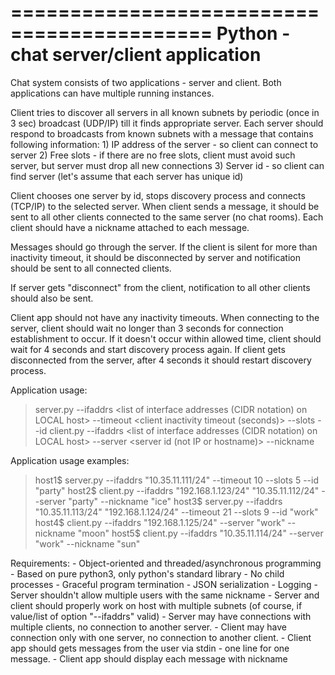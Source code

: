 ===========================================
  Python - chat server/client application
===========================================

Chat system consists of two applications - server and client.
Both applications can have multiple running instances.

Client tries to discover all servers in all known subnets by periodic (once in 3 sec)
broadcast (UDP/IP) till it finds appropriate server. Each server should
respond to broadcasts from known subnets with a message that contains
following information:
    1) IP address of the server - so client can connect to server
    2) Free slots - if there are no free slots, client must avoid such server, but server must drop all new connections
    3) Server id - so client can find server (let's assume that each server has unique id)

Client chooses one server by id, stops discovery process and connects (TCP/IP)
to the selected server. When client sends a message, it should be sent to all
other clients connected to the same server (no chat rooms). Each client should
have a nickname attached to each message.

Messages should go through the server.
If the client is silent for more than inactivity timeout, it should be disconnected
by server and notification should be sent to all connected clients.

If server gets
"disconnect" from the client, notification to all other clients should also be sent.

Client app should not have any inactivity timeouts. When connecting to the server,
client should wait no longer than 3 seconds for connection establishment to
occur. If it doesn't occur within allowed time, client should wait for 4
seconds and start discovery process again. If client gets disconnected from
the server, after 4 seconds it should restart discovery process.

Application usage:
> server.py --ifaddrs <list of interface addresses (CIDR notation) on LOCAL host> --timeout <client inactivity timeout (seconds)> --slots <client limit> --id <server id>
> client.py --ifaddrs <list of interface addresses (CIDR notation) on LOCAL host> --server <server id (not IP or hostname)> --nickname <clients nickname>

Application usage examples:
> host1$ server.py --ifaddrs "10.35.11.111/24" --timeout 10 --slots 5 --id "party"
> host2$ client.py --ifaddrs "192.168.1.123/24" "10.35.11.112/24" --server "party" --nickname "ice"
> host3$ server.py --ifaddrs "10.35.11.113/24" "192.168.1.124/24" --timeout 21 --slots 9 --id "work"
> host4$ client.py --ifaddrs "192.168.1.125/24" --server "work" --nickname "moon"
> host5$ client.py --ifaddrs "10.35.11.114/24" --server "work" --nickname "sun"

Requirements:
    - Object-oriented and threaded/asynchronous programming
    - Based on pure python3, only python's standard library
    - No child processes
    - Graceful program termination
    - JSON serialization
    - Logging
    - Server shouldn't allow multiple users with the same nickname
    - Server and client should properly work on host with multiple subnets (of course, if value/list of option "--ifaddrs" valid)
    - Server may have connections with multiple clients, no connection to another server.
    - Client may have connection only with one server, no connection to another client.
    - Client app should gets messages from the user via stdin - one line for one message.
    - Client app should display each message with nickname
